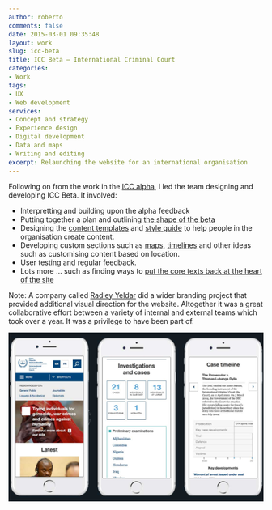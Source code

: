 ```yaml
---
author: roberto
comments: false
date: 2015-03-01 09:35:48
layout: work
slug: icc-beta
title: ICC Beta – International Criminal Court
categories:
- Work
tags:
- UX
- Web development
services:
- Concept and strategy
- Experience design
- Digital development
- Data and maps
- Writing and editing
excerpt: Relaunching the website for an international organisation
---
```


Following on from the work in the [ICC alpha](/work/icc-alpha/), I led the team designing and developing ICC Beta. It involved:

- Interpretting and building upon the alpha feedback
- Putting together a plan and outlining [the shape of the beta](https://robertocarroll.github.io/icc-beta/)
- Designing the [content templates](https://robertocarroll.github.io/icc-beta/style-guide/content-templates.html) and [style guide](https://robertocarroll.github.io/icc-beta/style-guide/) to help people in the organisation create content.
- Developing custom sections such as [maps](/work/icc-map/), [timelines](https://robertocarroll.github.io/icc-beta/timeline/lubanga) and other ideas such as customising content based on location.
- User testing and regular feedback.
- Lots more ... such as finding ways to [put the core texts back at the heart of the site](/journal/rome-statute-icc/)

Note: A company called [Radley Yeldar](http://ry.com) did a wider branding project that provided additional visual direction for the website. Altogether it was a great collaborative effort between a variety of internal and external teams which took over a year. It was a privilege to have been part of.

![Image showing the ICC beta on an iPhone](/images/icc-beta.jpg)










